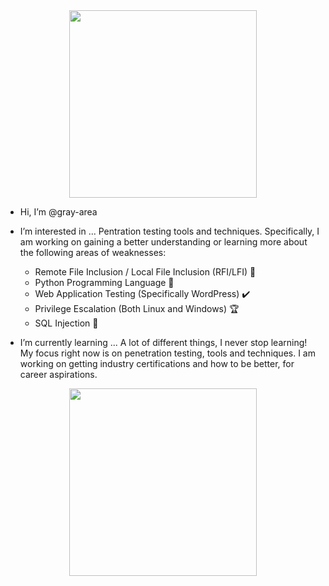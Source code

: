 <div id="header" align="center">
  <img src="https://media.giphy.com/media/077i6AULCXc0FKTj9s/giphy.gif" width="300"/>
</div>


-  Hi, I’m @gray-area

-  I’m interested in ...
      Pentration testing tools and techniques. Specifically, I am working on gaining a better understanding or learning more about the following areas of weaknesses:
      
      * Remote File Inclusion / Local File Inclusion (RFI/LFI) 📂
      * Python Programming Language 🐍
      * Web Application Testing (Specifically WordPress) ✔️
      * Privilege Escalation (Both Linux and Windows) 🏆
      * SQL Injection 💉
      
-  I’m currently learning ...
      A lot of different things, I never stop learning! My focus right now is on penetration testing, tools and techniques. I am working on getting industry certifications and how to be better, for career aspirations.

<div id="header" align="center">
  <img src="https://media.giphy.com/media/3oEjHECc1GftirnHZm/giphy.gif" width="300"/>
</div>

<!---
gray-area/gray-area is a ✨ special ✨ repository because its `README.md` (this file) appears on your GitHub profile.
You can click the Preview link to take a look at your changes.
--->
